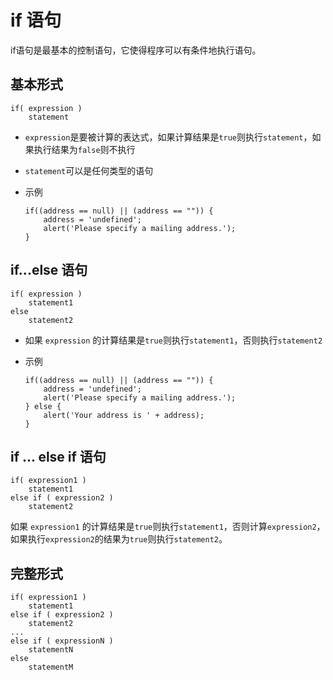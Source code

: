 # if 语句

if语句是最基本的控制语句，它使得程序可以有条件地执行语句。

## 基本形式

```
if( expression )
    statement
```

- `expression`是要被计算的表达式，如果计算结果是`true`则执行`statement`，如果执行结果为`false`则不执行
- `statement`可以是任何类型的语句
- 示例

    ```
    if((address == null) || (address == "")) {
        address = 'undefined';
        alert('Please specify a mailing address.');
    }
    ```

## if...else 语句

```
if( expression )
    statement1
else
    statement2
```

- 如果 `expression` 的计算结果是`true`则执行`statement1`，否则执行`statement2`
- 示例

    ```
    if((address == null) || (address == "")) {
        address = 'undefined';
        alert('Please specify a mailing address.');
    } else {
        alert('Your address is ' + address);
    }
    ```

## if ... else if 语句

```
if( expression1 )
    statement1
else if ( expression2 )
    statement2
```
如果 `expression1` 的计算结果是`true`则执行`statement1`，否则计算`expression2`，如果执行`expression2`的结果为`true`则执行`statement2`。


## 完整形式

```
if( expression1 )
    statement1
else if ( expression2 )
    statement2
...
else if ( expressionN )
    statementN
else
    statementM
```


